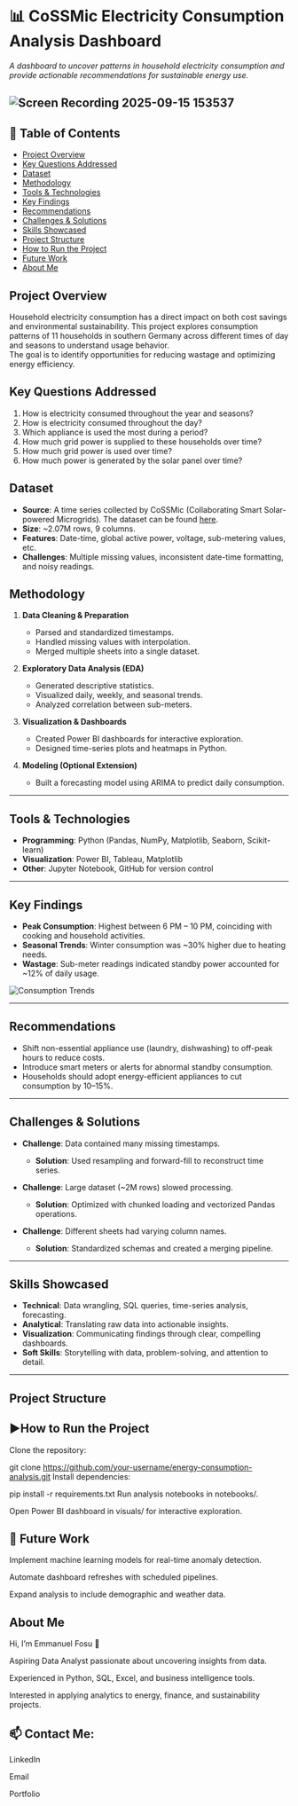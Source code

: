 # 📊 CoSSMic Electricity Consumption Analysis Dashboard
*A dashboard to uncover patterns in household electricity consumption and provide actionable recommendations for sustainable energy use.*

![Screen Recording 2025-09-15 153537](https://github.com/user-attachments/assets/75af11da-f3c0-4e57-9451-bdd1d42abd81)
---

## 📑 Table of Contents
- [Project Overview](#project-overview)  
- [Key Questions Addressed](#key-questions-addressed)  
- [Dataset](#dataset)  
- [Methodology](#methodology)  
- [Tools & Technologies](#tools--technologies)  
- [Key Findings](#key-findings)  
- [Recommendations](#recommendations)  
- [Challenges & Solutions](#challenges--solutions)  
- [Skills Showcased](#skills-showcased)  
- [Project Structure](#project-structure)  
- [How to Run the Project](#how-to-run-the-project)  
- [Future Work](#future-work)  
- [About Me](#about-me)

## Project Overview
Household electricity consumption has a direct impact on both cost savings and environmental sustainability. 
This project explores consumption patterns of 11 households in southern Germany across different times of day and seasons to understand usage behavior.   
The goal is to identify opportunities for reducing wastage and optimizing energy efficiency.  

## Key Questions Addressed
1. How is electricity consumed throughout the year and seasons?
2. How is electricity consumed throughout the day?
3. Which appliance is used the most during a period?
4. How much grid power is supplied to these households over time?
5. How much grid power is used over time?
6. How much power is generated by the solar panel over time? 

## Dataset
- **Source**: A time series collected by CoSSMic (Collaborating Smart Solar-powered Microgrids). The dataset can be found [here](https://data.open-power-system-data.org/household_data/).
- **Size**: ~2.07M rows, 9 columns.  
- **Features**: Date-time, global active power, voltage, sub-metering values, etc.  
- **Challenges**: Multiple missing values, inconsistent date-time formatting, and noisy readings. 

## Methodology
1. **Data Cleaning & Preparation**  
   - Parsed and standardized timestamps.  
   - Handled missing values with interpolation.  
   - Merged multiple sheets into a single dataset.  

2. **Exploratory Data Analysis (EDA)**  
   - Generated descriptive statistics.  
   - Visualized daily, weekly, and seasonal trends.  
   - Analyzed correlation between sub-meters.  

3. **Visualization & Dashboards**  
   - Created Power BI dashboards for interactive exploration.  
   - Designed time-series plots and heatmaps in Python.  

4. **Modeling (Optional Extension)**  
   - Built a forecasting model using ARIMA to predict daily consumption.  

---

## Tools & Technologies
- **Programming**: Python (Pandas, NumPy, Matplotlib, Seaborn, Scikit-learn)  
- **Visualization**: Power BI, Tableau, Matplotlib  
- **Other**: Jupyter Notebook, GitHub for version control  

---

## Key Findings
- **Peak Consumption**: Highest between 6 PM – 10 PM, coinciding with cooking and household activities.  
- **Seasonal Trends**: Winter consumption was ~30% higher due to heating needs.  
- **Wastage**: Sub-meter readings indicated standby power accounted for ~12% of daily usage.  

![Consumption Trends](visuals/consumption_trends.png)  

---

## Recommendations
- Shift non-essential appliance use (laundry, dishwashing) to off-peak hours to reduce costs.  
- Introduce smart meters or alerts for abnormal standby consumption.  
- Households should adopt energy-efficient appliances to cut consumption by 10–15%.  

---

## Challenges & Solutions
- **Challenge**: Data contained many missing timestamps.  
  - **Solution**: Used resampling and forward-fill to reconstruct time series.  

- **Challenge**: Large dataset (~2M rows) slowed processing.  
  - **Solution**: Optimized with chunked loading and vectorized Pandas operations.  

- **Challenge**: Different sheets had varying column names.  
  - **Solution**: Standardized schemas and created a merging pipeline.  

---

## Skills Showcased
- **Technical**: Data wrangling, SQL queries, time-series analysis, forecasting.  
- **Analytical**: Translating raw data into actionable insights.  
- **Visualization**: Communicating findings through clear, compelling dashboards.  
- **Soft Skills**: Storytelling with data, problem-solving, and attention to detail.  

---

##  Project Structure




## ▶How to Run the Project
Clone the repository:  

   git clone https://github.com/your-username/energy-consumption-analysis.git
Install dependencies:

pip install -r requirements.txt
Run analysis notebooks in notebooks/.

Open Power BI dashboard in visuals/ for interactive exploration.


## 🚀 Future Work

Implement machine learning models for real-time anomaly detection.

Automate dashboard refreshes with scheduled pipelines.

Expand analysis to include demographic and weather data.

## About Me

Hi, I’m Emmanuel Fosu 👋

Aspiring Data Analyst passionate about uncovering insights from data.

Experienced in Python, SQL, Excel, and business intelligence tools.

Interested in applying analytics to energy, finance, and sustainability projects.

## 📫 Contact Me:

LinkedIn

Email

Portfolio
